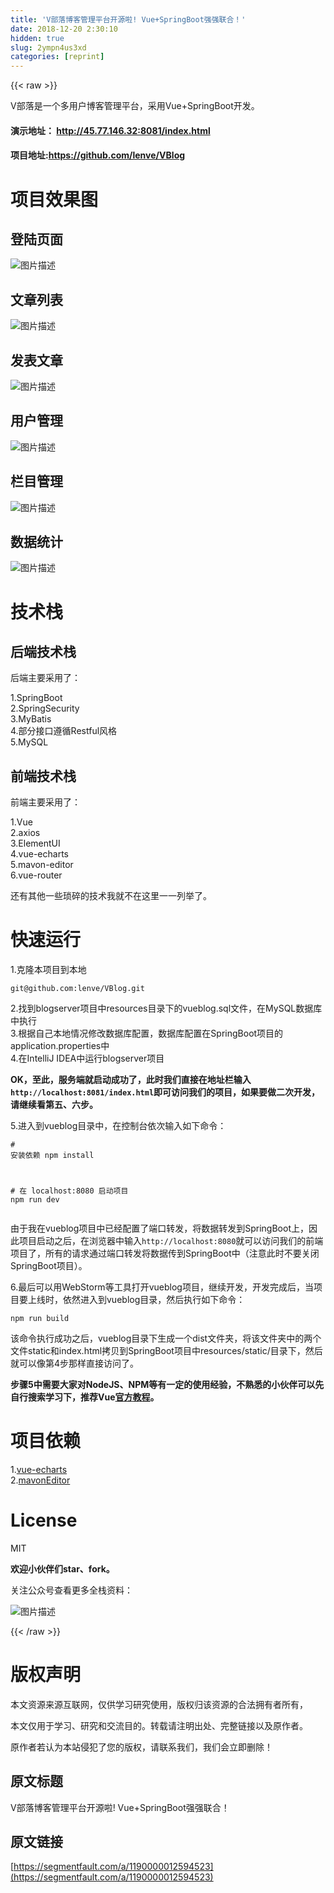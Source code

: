 ```yaml
---
title: 'V部落博客管理平台开源啦! Vue+SpringBoot强强联合！' 
date: 2018-12-20 2:30:10
hidden: true
slug: 2ympn4us3xd
categories: [reprint]
---
```


{{< raw >}}

                    
<p>V部落是一个多用户博客管理平台，采用Vue+SpringBoot开发。</p>
<h4>演示地址： <a href="http://45.77.146.32:8081/index.html" rel="nofollow noreferrer" target="_blank">http://45.77.146.32:8081/index.html</a>
</h4>
<h4>项目地址:<a href="https://github.com/lenve/VBlog" rel="nofollow noreferrer" target="_blank">https://github.com/lenve/VBlog</a>
</h4>
<h1 id="articleHeader0">项目效果图</h1>
<h2 id="articleHeader1">登陆页面</h2>
<p><span class="img-wrap"><img data-src="/img/bV00yG?w=1022&amp;h=577" src="https://static.alili.tech/img/bV00yG?w=1022&amp;h=577" alt="图片描述" title="图片描述" style="cursor: pointer;"></span></p>
<h2 id="articleHeader2">文章列表</h2>
<p><span class="img-wrap"><img data-src="/img/bV00zv?w=1351&amp;h=641" src="https://static.alili.tech/img/bV00zv?w=1351&amp;h=641" alt="图片描述" title="图片描述" style="cursor: pointer;"></span></p>
<h2 id="articleHeader3">发表文章</h2>
<p><span class="img-wrap"><img data-src="/img/bV00yU?w=1338&amp;h=665" src="https://static.alili.tech/img/bV00yU?w=1338&amp;h=665" alt="图片描述" title="图片描述" style="cursor: pointer;"></span></p>
<h2 id="articleHeader4">用户管理</h2>
<p><span class="img-wrap"><img data-src="/img/bV00yW?w=1328&amp;h=669" src="https://static.alili.tech/img/bV00yW?w=1328&amp;h=669" alt="图片描述" title="图片描述" style="cursor: pointer;"></span></p>
<h2 id="articleHeader5">栏目管理</h2>
<p><span class="img-wrap"><img data-src="/img/bV00yX?w=1352&amp;h=651" src="https://static.alili.tech/img/bV00yX?w=1352&amp;h=651" alt="图片描述" title="图片描述" style="cursor: pointer;"></span></p>
<h2 id="articleHeader6">数据统计</h2>
<p><span class="img-wrap"><img data-src="/img/bV00yZ?w=1352&amp;h=651" src="https://static.alili.tech/img/bV00yZ?w=1352&amp;h=651" alt="图片描述" title="图片描述" style="cursor: pointer;"></span></p>
<h1 id="articleHeader7">技术栈</h1>
<h2 id="articleHeader8">后端技术栈</h2>
<p>后端主要采用了：  </p>
<p>1.SpringBoot  <br>2.SpringSecurity  <br>3.MyBatis  <br>4.部分接口遵循Restful风格  <br>5.MySQL</p>
<h2 id="articleHeader9">前端技术栈</h2>
<p>前端主要采用了：  </p>
<p>1.Vue  <br>2.axios  <br>3.ElementUI  <br>4.vue-echarts  <br>5.mavon-editor  <br>6.vue-router  </p>
<p>还有其他一些琐碎的技术我就不在这里一一列举了。</p>
<h1 id="articleHeader10">快速运行</h1>
<p>1.克隆本项目到本地</p>
<div class="widget-codetool" style="display:none;">
      <div class="widget-codetool--inner">
      <span class="selectCode code-tool" data-toggle="tooltip" data-placement="top" title="" data-original-title="全选"></span>
      <span type="button" class="copyCode code-tool" data-toggle="tooltip" data-placement="top" data-clipboard-text="git@github.com:lenve/VBlog.git" title="" data-original-title="复制"></span>
      <span type="button" class="saveToNote code-tool" data-toggle="tooltip" data-placement="top" title="" data-original-title="放进笔记"></span>
      </div>
      </div><pre class="hljs groovy"><code style="word-break: break-word; white-space: initial;">git<span class="hljs-meta">@github</span>.<span class="hljs-string">com:</span>lenve/VBlog.git</code></pre>
<p>2.找到blogserver项目中resources目录下的vueblog.sql文件，在MySQL数据库中执行  <br>3.根据自己本地情况修改数据库配置，数据库配置在SpringBoot项目的application.properties中  <br>4.在IntelliJ IDEA中运行blogserver项目  </p>
<p><strong>OK，至此，服务端就启动成功了，此时我们直接在地址栏输入<code>http://localhost:8081/index.html</code>即可访问我们的项目，如果要做二次开发，请继续看第五、六步。</strong>  </p>
<p>5.进入到vueblog目录中，在控制台依次输入如下命令：</p>
<div class="widget-codetool" style="display:none;">
      <div class="widget-codetool--inner">
      <span class="selectCode code-tool" data-toggle="tooltip" data-placement="top" title="" data-original-title="全选"></span>
      <span type="button" class="copyCode code-tool" data-toggle="tooltip" data-placement="top" data-clipboard-text="# 安装依赖
npm install

# 在 localhost:8080 启动项目
npm run dev" title="" data-original-title="复制"></span>
      <span type="button" class="saveToNote code-tool" data-toggle="tooltip" data-placement="top" title="" data-original-title="放进笔记"></span>
      </div>
      </div><pre class="hljs coffeescript"><code><span class="hljs-comment"># 安装依赖</span>
<span class="hljs-built_in">npm</span> install

<span class="hljs-comment"># 在 localhost:8080 启动项目</span>
<span class="hljs-built_in">npm</span> run dev</code></pre>
<p>由于我在vueblog项目中已经配置了端口转发，将数据转发到SpringBoot上，因此项目启动之后，在浏览器中输入<code>http://localhost:8080</code>就可以访问我们的前端项目了，所有的请求通过端口转发将数据传到SpringBoot中（注意此时不要关闭SpringBoot项目）。  </p>
<p>6.最后可以用WebStorm等工具打开vueblog项目，继续开发，开发完成后，当项目要上线时，依然进入到vueblog目录，然后执行如下命令：</p>
<div class="widget-codetool" style="display:none;">
      <div class="widget-codetool--inner">
      <span class="selectCode code-tool" data-toggle="tooltip" data-placement="top" title="" data-original-title="全选"></span>
      <span type="button" class="copyCode code-tool" data-toggle="tooltip" data-placement="top" data-clipboard-text="npm run build" title="" data-original-title="复制"></span>
      <span type="button" class="saveToNote code-tool" data-toggle="tooltip" data-placement="top" title="" data-original-title="放进笔记"></span>
      </div>
      </div><pre class="hljs dockerfile"><code style="word-break: break-word; white-space: initial;">npm <span class="hljs-keyword">run</span><span class="bash"> build</span></code></pre>
<p>该命令执行成功之后，vueblog目录下生成一个dist文件夹，将该文件夹中的两个文件static和index.html拷贝到SpringBoot项目中resources/static/目录下，然后就可以像第4步那样直接访问了。  </p>
<p><strong>步骤5中需要大家对NodeJS、NPM等有一定的使用经验，不熟悉的小伙伴可以先自行搜索学习下，推荐Vue<a href="https://cn.vuejs.org/v2/guide/" rel="nofollow noreferrer" target="_blank">官方教程</a>。</strong></p>
<h1 id="articleHeader11">项目依赖</h1>
<p>1.<a href="https://github.com/Justineo/vue-echarts" rel="nofollow noreferrer" target="_blank">vue-echarts</a>  <br>2.<a href="https://github.com/hinesboy/mavonEditor" rel="nofollow noreferrer" target="_blank">mavonEditor</a></p>
<h1 id="articleHeader12">License</h1>
<p>MIT</p>
<p><strong>欢迎小伙伴们star、fork。</strong>  </p>
<p>关注公众号查看更多全栈资料：  </p>
<p><span class="img-wrap"><img data-src="/img/bVUERD?w=258&amp;h=258" src="https://static.alili.tech/img/bVUERD?w=258&amp;h=258" alt="图片描述" title="图片描述" style="cursor: pointer;"></span></p>

                
{{< /raw >}}

# 版权声明
本文资源来源互联网，仅供学习研究使用，版权归该资源的合法拥有者所有，

本文仅用于学习、研究和交流目的。转载请注明出处、完整链接以及原作者。

原作者若认为本站侵犯了您的版权，请联系我们，我们会立即删除！

## 原文标题
V部落博客管理平台开源啦! Vue+SpringBoot强强联合！

## 原文链接
[https://segmentfault.com/a/1190000012594523](https://segmentfault.com/a/1190000012594523)

